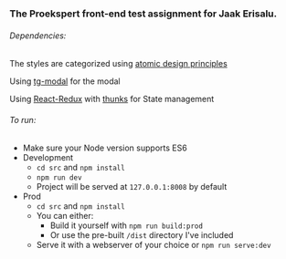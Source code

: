 ### The Proekspert front-end test assignment for Jaak Erisalu.

###### Dependencies:

The styles are categorized using [atomic design principles][1]

Using [tg-modal][3] for the modal

Using [React-Redux][4] with [thunks][5] for State management

[1]: http://bradfrost.com/blog/post/atomic-web-design/
[3]: https://github.com/thorgate/tg-modal
[4]: https://github.com/reactjs/react-redux
[5]: https://github.com/gaearon/redux-thunk

###### To run:
* Make sure your Node version supports ES6
* Development
  * `cd src` and `npm install`
  * `npm run dev`
  * Project will be served at `127.0.0.1:8008` by default
* Prod
  * `cd src` and `npm install`
  * You can either:
    * Build it yourself with `npm run build:prod`
    * Or use the pre-built `/dist` directory I've included
  * Serve it with a webserver of your choice or `npm run serve:dev`
